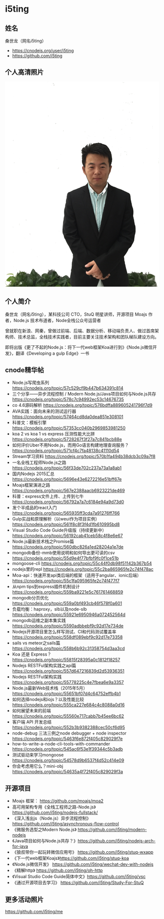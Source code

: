 # i5ting

## 姓名

桑世龙（网名i5ting）

- https://cnodejs.org/user/i5ting
- https://github.com/i5ting

## 个人高清照片

![IMG 4553](IMG_4553.png)

## 个人简介

桑世龙（网名i5ting），某科技公司 CTO，StuQ 明星讲师，开源项目 Moajs 作者，Node.js 技术布道者，Node全栈公众号运营者

曾就职在新浪、网秦，曾做过前端、后端、数据分析、移动端负责人、做过首席架构师、技术总监，全栈技术实践者，目前主要关注技术架构和团队梯队建设方向。

即将出版《更了不起的Node.js：将下一代web框架Koa进行到》《Node.js微信开发》，翻译《Developing a gulp Edge》一书

## cnode精华帖

- Node.js写爬虫系列  https://cnodejs.org/topic/57c529cf9b447b634391c814
- 三个分享——异步流程控制 / Modern Node.js/Java项目如何与Node.js共存  https://cnodejs.org/topic/578c7c94992ec53c14676735
- co 4.6源码解析 https://cnodejs.org/topic/576bdffa889605241796f7d9
- AVA实践：面向未来的测试运行器 https://cnodejs.org/topic/57464cd8da0dea851e308101
- 科普文：模板引擎 https://cnodejs.org/topic/57353cc040b2969853981250
- koa 2 vs koa 1 vs express 压测性能大比拼  https://cnodejs.org/topic/5728267f3f27a7c841bcb88e
- 如何评价Uber不用Node.js，而用Go语言构建地理查询服务？ https://cnodejs.org/topic/571cf4c7fa48138c41110d54
- Stream学习资料 https://cnodejs.org/topic/570b1fa494b38dcb3c09a7f8 
- 一名全栈工程师Node.js之路 https://cnodejs.org/topic/56f33de702c237a73a1a8ab1
- 国内Nodejs 2015汇总 https://cnodejs.org/topic/5696e43e6272216e51bff67e
- Moajs框架演进之路 https://cnodejs.org/topic/567e2388aacb6923221de469
- 科普：express文件上传、上传到七牛 https://cnodejs.org/topic/56792a7a7c6184e94a9d73d0
- 发个半成品的react入门 https://cnodejs.org/topic/565935ff3cda7a91276ff766
- Gulp实战和原理解析（以weui作为项目实例） https://cnodejs.org/topic/561f8c8f3f4d1fb610995bd8
- Visual Studio Code Guide升级版（持续更新中） https://cnodejs.org/topic/56192cab41ceb58c4f8e6e67
- Node.js最新技术栈之Promise篇 https://cnodejs.org/topic/560dbc826a1ed28204a1e7de
- mongodb备份-mmb使用说明和如何导出更可读的csv https://cnodejs.org/topic/55d9e4f77bfbf9fc0f1ce51b
- mongoose-cli https://cnodejs.org/topic/55c44f0db98f51142b367b54 
- nodejs里的repl https://cnodejs.org/topic/55c2ba865965fe2c74f478ac
- Moa-api：快速开发api类后端的框架（适用于angular、ionic后端） https://cnodejs.org/topic/55c1fa095965fe2c74f477f7
- 从npm tips到express插件机制设计 https://cnodejs.org/topic/559ba9221e5c761761468859
- mongodb分页优化 https://cnodejs.org/topic/559a0bf493cb46f578f0a601
- 负载均衡：haproxy，slb以及node-slb  https://cnodejs.org/topic/55921e6950946a072452564d
- mongodb运维之副本集实践 https://cnodejs.org/topic/5590adbbebf9c92d17e734de
- Nodejs开源项目里怎么样写测试、CI和代码测试覆盖率 https://cnodejs.org/topic/558df089ebf9c92d17e73358
- sails vs meteor之sails篇 https://cnodejs.org/topic/558b6b92c31358754d3aa3cd
- Koa 还是 Express？ https://cnodejs.org/topic/55815f28395a0c1812f18257
- Nodejs RESTFul架构实践之api篇 https://cnodejs.org/topic/557d647216839d2d53936351
- Nodejs RESTFul架构实践 https://cnodejs.org/topic/55778225c4e7fbea6e9a3357
- Node.js最新Web技术栈（2015年5月） https://cnodejs.org/topic/55651bf07d4c64752effb4b1
- 如何选择nodejs和iojs？以及性能比较 https://cnodejs.org/topic/555ca227e684c4c8088a0d16
- 如何展望未来的前端 https://cnodejs.org/topic/55560e717cabb7b45ee6bc62
- 客户端 API 开发总结 https://cnodejs.org/topic/552b3b9382388cec50cf6d95
- node-debug 三法三例之node debugger + node inspector https://cnodejs.org/topic/5463f6e872f405c829029f7e
- how-to-write-a-node-cli-tools-with-commander https://cnodejs.org/topic/545ac6f53e1f39344c5b3adb
- 测试驱动来学习mongoose https://cnodejs.org/topic/54578d9b6537f4d52c414e09
- 你会考虑用它么？mini-obj https://cnodejs.org/topic/54635a4f72f405c829029f3a

## 开源项目

- Moajs 框架： https://github.com/moajs/moa2
- 高可用架构专用《全栈工程师之路-Node.js》 https://github.com/i5ting/nodejs-fullstack/
- 《深入浅出js（Node.js）异步流程控制》 https://github.com/i5ting/asynchronous-flow-control
- 《微服务选型之Modern Node.js》 https://github.com/i5ting/modern-nodejs
- 《Java项目如何与Node.js共存？》https://github.com/i5ting/nodejs-arch-for-java
- 《狼叔带你一起玩转微信应用号》  https://github.com/i5ting/stuq-wxapp
- 《下一代web框架Koajs》https://github.com/i5ting/stuq-koa
- 《Node.js微信开发》 https://github.com/i5ting/wechat-dev-with-nodejs
- 《精解http》 https://github.com/i5ting/oh-http
- 《Visual Studio Code Guide简体中文》https://github.com/i5ting/vsc
- 《通过开源项目去学习》 https://github.com/i5ting/Study-For-StuQ

## 更多活动照片

https://github.com/i5ting/me
